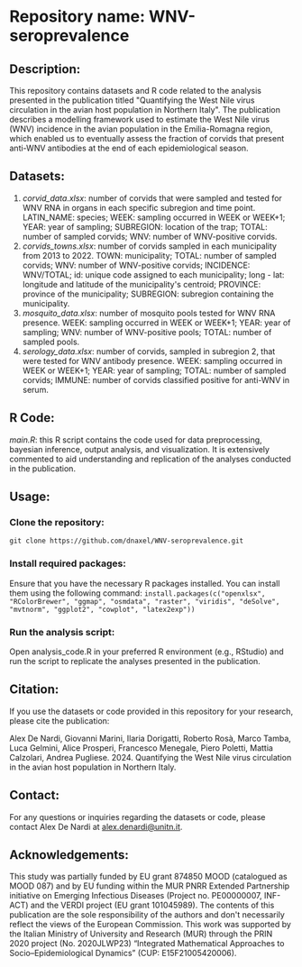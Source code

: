 # Repository name: WNV-seroprevalence
## Description:
This repository contains datasets and R code related to the analysis presented in the publication titled "Quantifying the West Nile virus circulation in the avian host population in Northern Italy". The publication describes a modelling framework used to estimate the West Nile virus (WNV) incidence in the avian population in the Emilia-Romagna region, which enabled us to eventually assess the fraction of corvids that present anti-WNV antibodies at the end of each epidemiological season.

## Datasets:
1. *corvid_data.xlsx*: number of corvids that were sampled and tested for WNV RNA in organs in each specific subregion and time point. LATIN_NAME: species; WEEK: sampling occurred in WEEK or WEEK+1; YEAR: year of sampling; SUBREGION: location of the trap; TOTAL: number of sampled corvids; WNV: number of WNV-positive corvids.  
2. *corvids_towns.xlsx*: number of corvids sampled in each municipality from 2013 to 2022. TOWN: municipality; TOTAL: number of sampled corvids; WNV: number of WNV-positive corvids; INCIDENCE: WNV/TOTAL; id: unique code assigned to each municipality; long - lat: longitude and latitude of the municipality's centroid; PROVINCE: province of the municipality; SUBREGION: subregion containing the municipality.
3. *mosquito_data.xlsx*: number of mosquito pools tested for WNV RNA presence. WEEK: sampling occurred in WEEK or WEEK+1; YEAR: year of sampling; WNV: number of WNV-positive pools; TOTAL: number of sampled pools.
4. *serology_data.xlsx*: number of corvids, sampled in subregion 2, that were tested for WNV antibody presence. WEEK: sampling occurred in WEEK or WEEK+1; YEAR: year of sampling; TOTAL: number of sampled corvids; IMMUNE: number of corvids classified positive for anti-WNV in serum.  

## R Code:
*main.R*: this R script contains the code used for data preprocessing, bayesian inference, output analysis, and visualization. It is extensively commented to aid understanding and replication of the analyses conducted in the publication.

## Usage: 
### Clone the repository:
```git clone https://github.com/dnaxel/WNV-seroprevalence.git```

### Install required packages: 
Ensure that you have the necessary R packages installed. You can install them using the following command:
```install.packages(c("openxlsx", "RColorBrewer", "ggmap", "osmdata", "raster", "viridis", "deSolve", "mvtnorm", "ggplot2", "cowplot", "latex2exp"))```
### Run the analysis script:
Open analysis_code.R in your preferred R environment (e.g., RStudio) and run the script to replicate the analyses presented in the publication.

## Citation:
If you use the datasets or code provided in this repository for your research, please cite the publication:

Alex De Nardi, Giovanni Marini, Ilaria Dorigatti, Roberto Rosà, Marco Tamba, Luca Gelmini, Alice Prosperi, Francesco Menegale, Piero Poletti, Mattia Calzolari, Andrea Pugliese. 2024. Quantifying the West Nile virus circulation in the avian host population in Northern Italy.

## Contact:
For any questions or inquiries regarding the datasets or code, please contact Alex De Nardi at alex.denardi@unitn.it.

## Acknowledgements:
This study was partially funded by EU grant 874850 MOOD (catalogued as MOOD 087) and by EU funding within the MUR PNRR Extended Partnership initiative on Emerging Infectious Diseases (Project no. PE00000007, INF-ACT) and the VERDI project (EU grant 101045989). The contents of this publication are the sole responsibility of the authors and don't necessarily reflect the views of the European Commission. This work was supported by the Italian Ministry of University and Research (MUR) through the PRIN 2020 project (No. 2020JLWP23) “Integrated Mathematical Approaches to Socio–Epidemiological Dynamics” (CUP: E15F21005420006).

